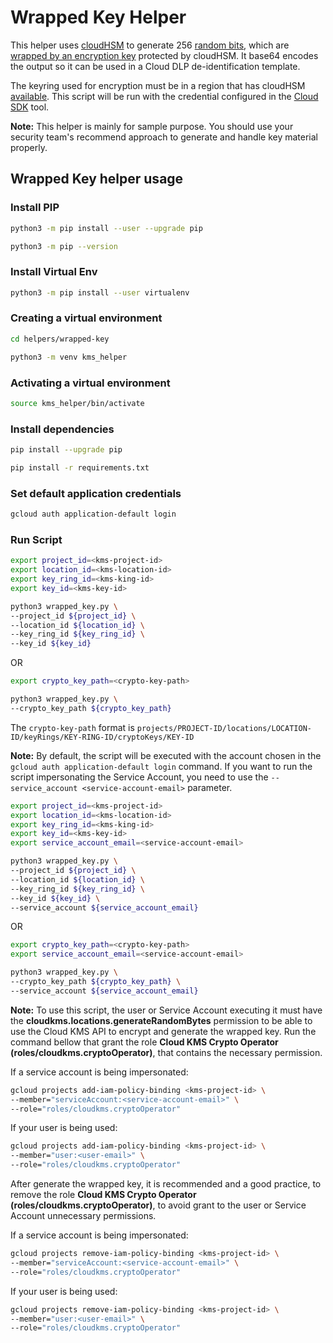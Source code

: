 # Wrapped Key Helper

This helper uses [cloudHSM](https://cloud.google.com/kms/docs/hsm#create-a-key) to generate 256 [random bits](https://cloud.google.com/kms/docs/generate-random), which are [wrapped by an encryption key](https://cloud.google.com/kms/docs/encrypt-decrypt) protected by cloudHSM.
It base64 encodes the output so it can be used in a Cloud DLP de-identification template.

The keyring used for encryption must be in a region that has cloudHSM [available](https://cloud.google.com/kms/docs/locations#regional:).
This script will be run with the credential configured in the [Cloud SDK](https://cloud.google.com/sdk/docs/authorizing#authorizing_with_a_user_account) tool.

__Note:__ This helper is mainly for sample purpose. You should use your security team's recommend approach to generate and handle key material properly.

## Wrapped Key helper usage

### Install PIP

```sh
python3 -m pip install --user --upgrade pip

python3 -m pip --version
```

### Install Virtual Env

```sh
python3 -m pip install --user virtualenv
```

### Creating a virtual environment

```sh
cd helpers/wrapped-key

python3 -m venv kms_helper
```

### Activating a virtual environment

```sh
source kms_helper/bin/activate
```

### Install dependencies

```sh
pip install --upgrade pip

pip install -r requirements.txt
```

### Set default application credentials

```sh
gcloud auth application-default login
```

### Run Script

```sh
export project_id=<kms-project-id>
export location_id=<kms-location-id>
export key_ring_id=<kms-king-id>
export key_id=<kms-key-id>

python3 wrapped_key.py \
--project_id ${project_id} \
--location_id ${location_id} \
--key_ring_id ${key_ring_id} \
--key_id ${key_id}
```

OR

```sh
export crypto_key_path=<crypto-key-path>

python3 wrapped_key.py \
--crypto_key_path ${crypto_key_path}
```

The `crypto-key-path` format is `projects/PROJECT-ID/locations/LOCATION-ID/keyRings/KEY-RING-ID/cryptoKeys/KEY-ID`

**Note:** By default, the script will be executed with the account chosen in the `gcloud auth application-default login` command. If you want to run the script impersonating the Service Account, you need to use the `--service_account <service-account-email>` parameter.

```sh
export project_id=<kms-project-id>
export location_id=<kms-location-id>
export key_ring_id=<kms-king-id>
export key_id=<kms-key-id>
export service_account_email=<service-account-email>

python3 wrapped_key.py \
--project_id ${project_id} \
--location_id ${location_id} \
--key_ring_id ${key_ring_id} \
--key_id ${key_id} \
--service_account ${service_account_email}
```

OR

```sh
export crypto_key_path=<crypto-key-path>
export service_account_email=<service-account-email>

python3 wrapped_key.py \
--crypto_key_path ${crypto_key_path} \
--service_account ${service_account_email}
```

**Note:** To use this script, the user or Service Account executing it must have the **cloudkms.locations.generateRandomBytes** permission to be able to use the Cloud KMS API to encrypt and generate the wrapped key. Run the command bellow that grant the role **Cloud KMS Crypto Operator (roles/cloudkms.cryptoOperator)**, that contains the necessary permission.

If a service account is being impersonated:

```sh
gcloud projects add-iam-policy-binding <kms-project-id> \
--member="serviceAccount:<service-account-email>" \
--role="roles/cloudkms.cryptoOperator"
```

If your user is being used:

```sh
gcloud projects add-iam-policy-binding <kms-project-id> \
--member="user:<user-email>" \
--role="roles/cloudkms.cryptoOperator"
```

After generate the wrapped key, it is recommended and a good practice, to remove the role **Cloud KMS Crypto Operator (roles/cloudkms.cryptoOperator)**, to avoid grant to the user or Service Account unnecessary permissions.

If a service account is being impersonated:

```sh
gcloud projects remove-iam-policy-binding <kms-project-id> \
--member="serviceAccount:<service-account-email>" \
--role="roles/cloudkms.cryptoOperator"
```

If your user is being used:

```sh
gcloud projects remove-iam-policy-binding <kms-project-id> \
--member="user:<user-email>" \
--role="roles/cloudkms.cryptoOperator"
```